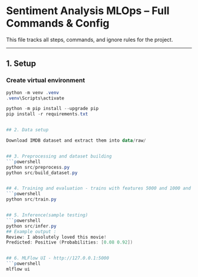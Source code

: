 # Sentiment Analysis MLOps – Full Commands & Config

This file tracks all steps, commands, and ignore rules for the project.

---

## 1. Setup

### Create virtual environment
```powershell
python -m venv .venv
.venv\Scripts\activate

python -m pip install --upgrade pip
pip install -r requirements.txt


## 2. Data setup

Download IMDB dataset and extract them into data/raw/


## 3. Preprocessing and dataset building
```powershell
python src/preprocess.py
python src/build_dataset.py


## 4. Training and evaluation - trains with features 5000 and 1000 and logs metrics and artifacts to mlruns/
```powershell
python src/train.py


## 5. Inference(sample testing)
```powershell
python src/infer.py
## Example output :
Review: I absolutely loved this movie!
Predicted: Positive (Probabilities: [0.08 0.92])


## 6. MLFlow UI - http://127.0.0.1:5000
```powershell
mlflow ui